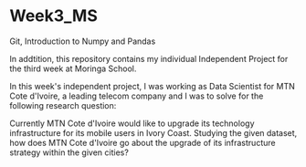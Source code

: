 # Week3_MS
Git, Introduction to Numpy and Pandas

In addtition, this repository contains my individual Independent Project for the third week at Moringa School.

In this week's independent project, I was working as Data Scientist for MTN Cote d'Ivoire, a leading telecom company and I was to solve for the following research question:

Currently MTN Cote d'Ivoire would like to upgrade its technology infrastructure for its mobile users in Ivory Coast. Studying the given dataset, how does MTN Cote d'Ivoire go about the upgrade of its infrastructure strategy within the given cities?
